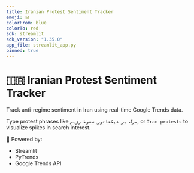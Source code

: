 ```yaml
---
title: Iranian Protest Sentiment Tracker
emoji: 📊
colorFrom: blue
colorTo: red
sdk: streamlit
sdk_version: "1.35.0"
app_file: streamlit_app.py
pinned: true
---
```


# 🇮🇷 Iranian Protest Sentiment Tracker

Track anti-regime sentiment in Iran using real-time Google Trends data.

Type protest phrases like `مرگ بر دیکتاتور`, `سقوط رژیم`, or `Iran protests` to visualize spikes in search interest.

🧠 Powered by:
- Streamlit
- PyTrends
- Google Trends API
